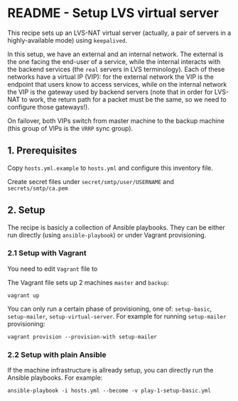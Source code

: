 # README - Setup LVS virtual server

This recipe sets up an LVS-NAT virtual server (actually, a pair of servers in a highly-available mode) using `keepalived`.

In this setup, we have an external and an internal network. The external is the one facing the end-user of a service, while the internal interacts with the backend services (the `real` servers in LVS terminology). Each of these networks have a virtual IP (VIP): for the external network the VIP is the endpoint that users know to access services, while on the internal network the VIP is the gateway used by backend servers (note that in order for LVS-NAT to work, the return path for a packet must be the same, so we need to configure those gateways!).

On failover, both VIPs switch from master machine to the backup machine (this group of VIPs is the `VRRP` sync group).

## 1. Prerequisites

Copy `hosts.yml.example` to `hosts.yml` and configure this inventory file.

Create secret files under `secret/smtp/user/USERNAME` and `secrets/smtp/ca.pem`

## 2. Setup

The recipe is basicly a collection of Ansible playbooks. They can be either run directly (using `ansible-playbook`) or under Vagrant provisioning.

### 2.1 Setup with Vagrant

You need to edit `Vagrant` file to 

The Vagrant file sets up 2 machines `master` and `backup`:

    vagrant up

You can only run a certain phase of provisioning, one of: `setup-basic`, `setup-mailer`, `setup-virtual-server`. For example for running `setup-mailer` provisioning:

    vagrant provision --provision-with setup-mailer

### 2.2 Setup with plain Ansible

If the machine infrastructure is allready setup, you can directly run the Ansible playbooks. For example:

    ansible-playbook -i hosts.yml --become -v play-1-setup-basic.yml

